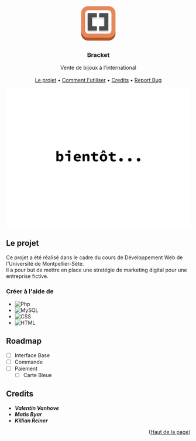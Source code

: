<!-- Improved compatibility of back to top link: See: https://github.com/othneildrew/Best-README-Template/pull/73 -->
<a name="readme-top"></a>
<!--
*** Thanks for checking out the Best-README-Template. If you have a suggestion
*** that would make this better, please fork the repo and create a pull request
*** or simply open an issue with the tag "enhancement".
*** Don't forget to give the project a star!
*** Thanks again! Now go create something AMAZING! :D
-->



<!-- PROJECT SHIELDS -->
<!--
*** I'm using markdown "reference style" links for readability.
*** Reference links are enclosed in brackets [ ] instead of parentheses ( ).
*** See the bottom of this document for the declaration of the reference variables
*** for contributors-url, forks-url, etc. This is an optional, concise syntax you may use.
*** https://www.markdownguide.org/basic-syntax/#reference-style-links
-->


<!-- PROJECT LOGO -->
<br />
<div align="center">
  <a href="https://github.com/github_username/repo_name">
    <img src="z_img_md/Bracket_logo.png" alt="Logo" width="100" height="100">
  </a>

<h3 align="center">Bracket</h3>

  <p align="center">
    Vente de bijoux à l'international
    <br />
    <br />
    <a href="#le-projet">Le projet</a> •
    <a href="#comment-lutiliser">Comment l'utiliser</a> •
    <a href="#credits">Credits</a> •
    <a href="mailto:valentin.vanhove@etu.umontpellier.fr">Report Bug</a>


  </p>
</div>

![Product Name Screen Shot][product-screenshot]

## Le projet

Ce projet a été réalisé dans le cadre du cours de Développement Web de l'Université de Montpellier-Sète. <br>
Il a pour but de mettre en place une stratégie de marketing digital pour une entreprise fictive.

### Créer à l'aide de

* ![Php][Php]
* ![MySQL][MySQL]
* ![CSS][CSS]
* ![HTML][HTML]


## Roadmap

- [ ] Interface Base
- [ ] Commande
- [ ] Paiement
    - [ ] Carte Bleue

## Credits

* **_Valentin Vanhove_**
* **_Matis Byar_**
* **_Killian Reiner_**


<p align="right">(<a href="#readme-top">Haut de la page</a>)</p>




<!-- MARKDOWN LINKS & IMAGES -->
<!-- https://www.markdownguide.org/basic-syntax/#reference-style-links -->

[contributors-shield]: https://img.shields.io/github/contributors/github_username/repo_name.svg?style=for-the-badge

[contributors-url]: https://github.com/github_username/repo_name/graphs/contributors

[forks-shield]: https://img.shields.io/github/forks/github_username/repo_name.svg?style=for-the-badge

[forks-url]: https://github.com/github_username/repo_name/network/members

[stars-shield]: https://img.shields.io/github/stars/github_username/repo_name.svg?style=for-the-badge

[stars-url]: https://github.com/github_username/repo_name/stargazers

[issues-shield]: https://img.shields.io/github/issues/github_username/repo_name.svg?style=for-the-badge

[issues-url]: https://github.com/github_username/repo_name/issues

[license-shield]: https://img.shields.io/github/license/github_username/repo_name.svg?style=for-the-badge

[license-url]: https://github.com/github_username/repo_name/blob/master/LICENSE.txt

[linkedin-shield]: https://img.shields.io/badge/-LinkedIn-black.svg?style=for-the-badge&logo=linkedin&colorB=555

[linkedin-url]: https://linkedin.com/in/linkedin_username

[product-screenshot]: z_img_md/Soon....png

[Php]: https://img.shields.io/badge/Php-777BB4?style=for-the-badge&logo=PHP&logoColor=white

[MySQL]: https://img.shields.io/badge/MySQL-4479A1?style=for-the-badge&logo=MySQL&logoColor=white

[CSS]: https://img.shields.io/badge/CSS3-1572B6?style=for-the-badge&logo=CSS3&logoColor=white

[HTML]: https://img.shields.io/badge/HTML5-E34F26?style=for-the-badge&logo=HTML5&logoColor=white
